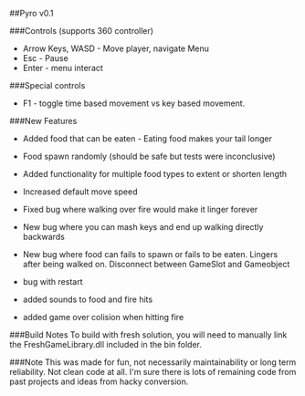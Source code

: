 ##Pyro v0.1

###Controls (supports 360 controller)
- Arrow Keys, WASD - Move player, navigate Menu
- Esc - Pause
- Enter - menu interact

###Special controls
- F1 - toggle time based movement vs key based movement.


###New Features
- Added food that can be eaten - Eating food makes your tail longer
- Food spawn randomly (should be safe but tests were inconclusive)
- Added functionality for multiple food types to extent or shorten length
- Increased default move speed
- Fixed bug where walking over fire would make it linger forever
- New bug where you can mash keys and end up walking directly backwards
- New bug where food can fails to spawn or fails to be eaten. Lingers after being walked on. Disconnect between GameSlot and Gameobject

- bug with restart
- added sounds to food and fire hits
- added game over colision when hitting fire

###Build Notes
To build with fresh solution, you will need to manually link the FreshGameLibrary.dll included in the bin folder.

###Note
This was made for fun, not necessarily maintainability or long term reliability. Not clean code at all. I'm sure there is lots of remaining code from past projects and ideas from hacky conversion.
